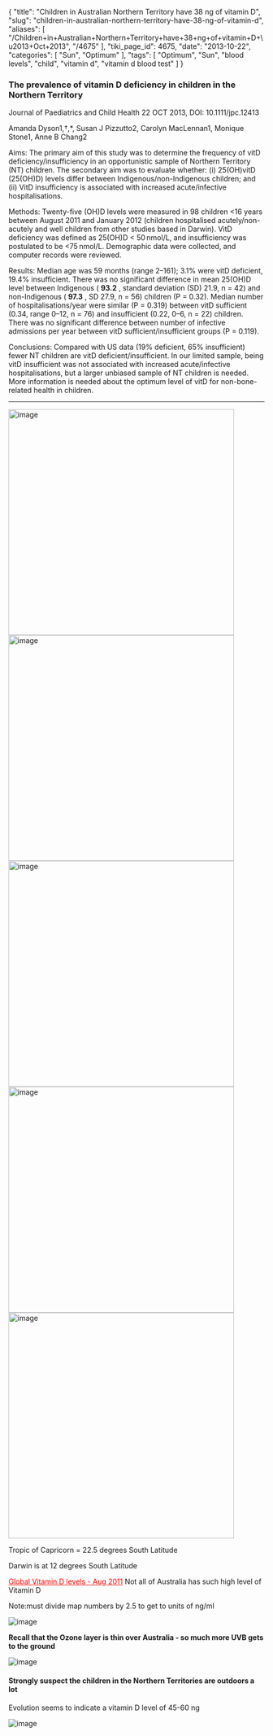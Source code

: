{
    "title": "Children in Australian Northern Territory have 38 ng of vitamin D",
    "slug": "children-in-australian-northern-territory-have-38-ng-of-vitamin-d",
    "aliases": [
        "/Children+in+Australian+Northern+Territory+have+38+ng+of+vitamin+D+\u2013+Oct+2013",
        "/4675"
    ],
    "tiki_page_id": 4675,
    "date": "2013-10-22",
    "categories": [
        "Sun",
        "Optimum"
    ],
    "tags": [
        "Optimum",
        "Sun",
        "blood levels",
        "child",
        "vitamin d",
        "vitamin d blood test"
    ]
}


### The prevalence of vitamin D deficiency in children in the Northern Territory

Journal of Paediatrics and Child Health 22 OCT 2013, DOI: 10.1111/jpc.12413

Amanda Dyson1,†,*,     Susan J Pizzutto2,     Carolyn MacLennan1,     Monique Stone1,     Anne B Chang2

Aims: The primary aim of this study was to determine the frequency of vitD deficiency/insufficiency in an opportunistic sample of Northern Territory (NT) children. The secondary aim was to evaluate whether: (i) 25(OH)vitD (25(OH)D) levels differ between Indigenous/non-Indigenous children; and (ii) VitD insufficiency is associated with increased acute/infective hospitalisations.

Methods: Twenty-five (OH)D levels were measured in 98 children <16 years between August 2011 and January 2012 (children hospitalised acutely/non-acutely and well children from other studies based in Darwin). VitD deficiency was defined as 25(OH)D < 50 nmol/L, and insufficiency was postulated to be <75 nmol/L. Demographic data were collected, and computer records were reviewed.

Results: Median age was 59 months (range 2–161); 3.1% were vitD deficient, 19.4% insufficient. There was no significant difference in mean 25(OH)D level between Indigenous ( **93.2** , standard deviation (SD) 21.9, n = 42) and non-Indigenous ( **97.3** , SD 27.9, n = 56) children (P = 0.32). Median number of hospitalisations/year were similar (P = 0.319) between vitD sufficient (0.34, range 0–12, n = 76) and insufficient (0.22, 0–6, n = 22) children. There was no significant difference between number of infective admissions per year between vitD sufficient/insufficient groups (P = 0.119).

Conclusions: Compared with US data (19% deficient, 65% insufficient) fewer NT children are vitD deficient/insufficient. In our limited sample, being vitD insufficient was not associated with increased acute/infective hospitalisations, but a larger unbiased sample of NT children is needed. More information is needed about the optimum level of vitD for non-bone-related health in children. 

---

<img src="https://d378j1rmrlek7x.cloudfront.net/attachments/jpeg/australia-map-tropic-of-capricorn.jpg" alt="image" width="444">
<img src="https://d378j1rmrlek7x.cloudfront.net/attachments/gif/uv--australia.gif" alt="image" width="444">
<img src="https://d378j1rmrlek7x.cloudfront.net/attachments/jpeg/allice-springs.jpg" alt="image" width="444">
<img src="https://d378j1rmrlek7x.cloudfront.net/attachments/jpeg/uv-darwin.jpg" alt="image" width="444">
<img src="https://d378j1rmrlek7x.cloudfront.net/attachments/png/uvduring-the-day.png" alt="image" width="444">

Tropic of Capricorn = 22.5 degrees South Latitude

Darwin is at 12 degrees South Latitude

<a href="/posts/global-vitamin-d-levels" style="color: red; text-decoration: underline;" title="This post/category does not exist yet: Global Vitamin D levels - Aug 2011">Global Vitamin D levels - Aug 2011</a> Not all of Australia has such high level of Vitamin D

Note:must divide map numbers by 2.5 to get to units of ng/ml

<img src="https://d378j1rmrlek7x.cloudfront.net/attachments/jpeg/map-ocenia.jpg" alt="image">

 **Recall that the Ozone layer is thin over Australia - so much more UVB gets to the ground** 

<img src="/attachments/d3.mock.jpg" alt="image"> 

#### Strongly suspect the children in the Northern Territories are outdoors a lot  
Evolution seems to indicate a vitamin D level  of 45-60 ng

<img src="/attachments/d3.mock.jpg" alt="image">